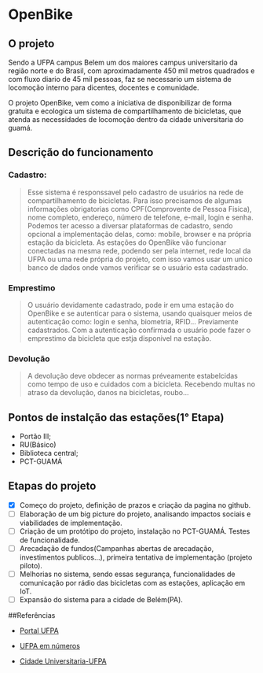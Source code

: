 # OpenBike

## O projeto
Sendo a UFPA campus Belem um dos maiores campus universitario da região norte e do Brasil, com aproximadamente 450 mil metros quadrados e com fluxo diario de 45 mil pessoas, faz se necessario um sistema de locomoção interno para dicentes, docentes e comunidade.

O projeto OpenBike, vem como a iniciativa de disponibilizar de forma gratuita e ecologica um sistema de compartilhamento de bicicletas, que atenda as necessidades de locomoção dentro da cidade universitaria do guamá.

## Descrição do funcionamento
### Cadastro:
> Esse sistema é responssavel pelo cadastro de usuários na rede de compartilhamento de bicicletas. Para isso precisamos de algumas informações obrigatorias como CPF(Comprovente de Pessoa Fisica), nome completo, endereço, número de telefone, e-mail, login e senha.
Podemos ter acesso a diversar plataformas de cadastro, sendo opcional a implementação delas, como: mobile, browser e na própria estação da bicicleta.
As estações do OpenBike vão funcionar conectadas na mesma rede, podendo ser pela internet, rede local da UFPA ou uma rede própria do projeto, com isso vamos usar um unico banco de dados onde vamos verificar se o usuário esta cadastrado.

### Emprestimo
> O usuário devidamente cadastrado, pode ir em uma estação do OpenBike e se autenticar para o sistema, usando quaisquer meios de autenticação como: login e senha, biometria, RFID... Previamente cadastrados. Com a autenticação confirmada o usuário pode fazer o emprestimo da bicicleta que estja disponivel na estação. 

### Devolução
> A devolução deve obdecer as normas préveamente estabelcidas como tempo de uso e cuidados com a bicicleta. Recebendo multas no atraso da devolução, danos na bicicletas, roubo...

## Pontos de instalção das estações(1° Etapa)
- Portão III;
- RU(Básico)
- Biblioteca central;
- PCT-GUAMÁ

## Etapas do projeto
- [X] Começo do projeto, definição de prazos e criação da pagina no github.
- [ ] Elaboração de um big picture do projeto, analisando impactos sociais e viabilidades de implementação. 
- [ ] Criação de um protótipo do projeto, instalação no PCT-GUAMÁ. Testes de funcionalidade.
- [ ] Arecadação de fundos(Campanhas abertas de arecadação, investimentos publicos...), primeira tentativa de implementação (projeto piloto).
- [ ] Melhorias no sistema, sendo essas segurança, funcionalidades de comunicação por rádio das bicicletas com as estações, aplicação em IoT.
- [ ] Expansão do sistema para a cidade de Belém(PA).

##Referências

- [Portal UFPA](https://www.portal.ufpa.br/)

- [UFPA em números](https://www.portal.ufpa.br/imprensa/noticia.php?cod=6449)

- [Cidade Universitaria-UFPA](https://books.google.com.br/books?id=KdNVBQAAQBAJ&pg=PA37&lpg=PA37&dq=Cidade+Universit%C3%A1ria+Professor+Jos%C3%A9+da+Silveira+Netto+-+Bel%C3%A9m&source=bl&ots=RJmgXofZuI&sig=bD5YVcfZGfq5Q06MRKB1nAzs6sk&hl=pt-BR&sa=X&ved=0ahUKEwjvz66rzZjNAhUHOCYKHaGAAH0Q6AEIUTAJ#v=onepage&q=Cidade%20Universit%C3%A1ria%20Professor%20Jos%C3%A9%20da%20Silveira%20Netto%20-%20Bel%C3%A9m&f=false)
